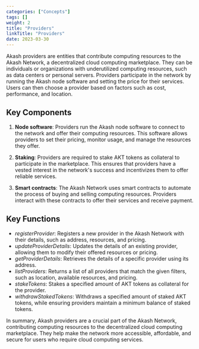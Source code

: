 ```yaml
---
categories: ["Concepts"]
tags: []
weight: 2
title: "Providers"
linkTitle: "Providers"
date: 2023-03-30
---
```


Akash providers are entities that contribute computing resources to the Akash Network, a decentralized cloud computing marketplace. They can be individuals or organizations with underutilized computing resources, such as data centers or personal servers. Providers participate in the network by running the Akash node software and setting the price for their services. Users can then choose a provider based on factors such as cost, performance, and location.

## Key Components

1. **Node software**: Providers run the Akash node software to connect to the network and offer their computing resources. This software allows providers to set their pricing, monitor usage, and manage the resources they offer.

2. **Staking**: Providers are required to stake AKT tokens as collateral to participate in the marketplace. This ensures that providers have a vested interest in the network's success and incentivizes them to offer reliable services.

3. **Smart contracts**: The Akash Network uses smart contracts to automate the process of buying and selling computing resources. Providers interact with these contracts to offer their services and receive payment.

## Key Functions

* _registerProvider_: Registers a new provider in the Akash Network with their details, such as address, resources, and pricing.
* _updateProviderDetails_: Updates the details of an existing provider, allowing them to modify their offered resources or pricing.
* _getProviderDetails_: Retrieves the details of a specific provider using its address.
* _listProviders_: Returns a list of all providers that match the given filters, such as location, available resources, and pricing.
* _stakeTokens_: Stakes a specified amount of AKT tokens as collateral for the provider.
* _withdrawStakedTokens_: Withdraws a specified amount of staked AKT tokens, while ensuring providers maintain a minimum balance of staked tokens.

In summary, Akash providers are a crucial part of the Akash Network, contributing computing resources to the decentralized cloud computing marketplace. They help make the network more accessible, affordable, and secure for users who require cloud computing services.